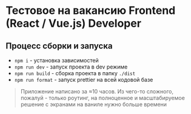 # Тестовое на вакансию Frontend (React / Vue.js) Developer


## Процесс сборки и запуска

* `npm i` - установка зависимостей
* `npm run dev` - запуск проекта в dev режиме
* `npm run build` - сборка проекта в папку `./dist`
* `npm run format` - запуск prettier на всей кодовой базе

> Приложение написано за ≈10 часов.
> Из чего-то сложного, пожалуй - только роутинг, на полноценное и масштабируемое решение с экранами на ваниле нужно больше времени
 

